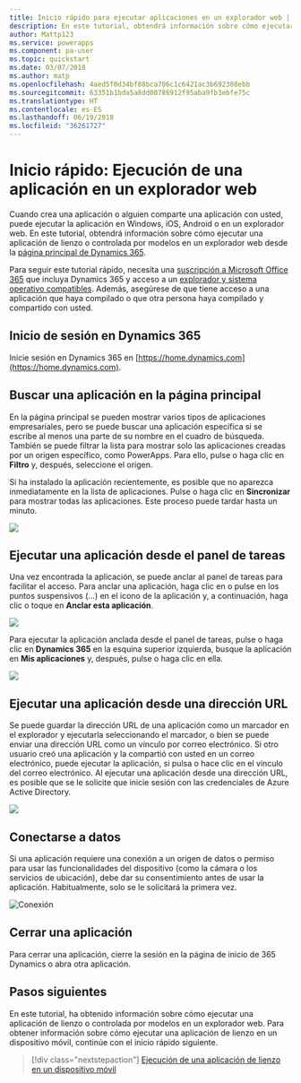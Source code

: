 ```yaml
---
title: Inicio rápido para ejecutar aplicaciones en un explorador web | Microsoft Docs
description: En este tutorial, obtendrá información sobre cómo ejecutar aplicaciones en un explorador web
author: Mattp123
ms.service: powerapps
ms.component: pa-user
ms.topic: quickstart
ms.date: 03/07/2018
ms.author: matp
ms.openlocfilehash: 4aed5f0d34bf88bca706c1c6421ac3b692308ebb
ms.sourcegitcommit: 63351b1bda5a8dd00786912f95aba9fb3ebfe75c
ms.translationtype: HT
ms.contentlocale: es-ES
ms.lasthandoff: 06/19/2018
ms.locfileid: "36261727"
---
```

# <a name="quickstart-run-an-app-in-a-web-browser"></a>Inicio rápido: Ejecución de una aplicación en un explorador web
Cuando crea una aplicación o alguien comparte una aplicación con usted, puede ejecutar la aplicación en Windows, iOS, Android o en un explorador web. En este tutorial, obtendrá información sobre cómo ejecutar una aplicación de lienzo o controlada por modelos en un explorador web desde la [página principal de Dynamics 365](https://home.dynamics.com).

Para seguir este tutorial rápido, necesita una [suscripción a Microsoft Office 365](https://signup.microsoft.com/Signup?OfferId=467eab54-127b-42d3-b046-3844b860bebf&dl=O365_BUSINESS_PREMIUM&ali=1) que incluya Dynamics 365 y acceso a un [explorador y sistema operativo compatibles](../maker/canvas-apps/limits-and-config.md). Además, asegúrese de que tiene acceso a una aplicación que haya compilado o que otra persona haya compilado y compartido con usted.

## <a name="sign-in-to-dynamics-365"></a>Inicio de sesión en Dynamics 365
Inicie sesión en Dynamics 365 en [https://home.dynamics.com](https://home.dynamics.com).

## <a name="find-an-app-on-the-home-page"></a>Buscar una aplicación en la página principal
En la página principal se pueden mostrar varios tipos de aplicaciones empresariales, pero se puede buscar una aplicación específica si se escribe al menos una parte de su nombre en el cuadro de búsqueda. También se puede filtrar la lista para mostrar solo las aplicaciones creadas por un origen específico, como PowerApps. Para ello, pulse o haga clic en **Filtro** y, después, seleccione el origen.

Si ha instalado la aplicación recientemente, es posible que no aparezca inmediatamente en la lista de aplicaciones. Pulse o haga clic en **Sincronizar** para mostrar todas las aplicaciones. Este proceso puede tardar hasta un minuto.

![](./media/run-app-browser/dynamics-365-home.png)

## <a name="run-an-app-from-the-task-pane"></a>Ejecutar una aplicación desde el panel de tareas
Una vez encontrada la aplicación, se puede anclar al panel de tareas para facilitar el acceso. Para anclar una aplicación, haga clic en o pulse en los puntos suspensivos (...) en el icono de la aplicación y, a continuación, haga clic o toque en **Anclar esta aplicación**.

![](./media/run-app-browser/homepage-pin.png)

Para ejecutar la aplicación anclada desde el panel de tareas, pulse o haga clic en **Dynamics 365** en la esquina superior izquierda, busque la aplicación en **Mis aplicaciones** y, después, pulse o haga clic en ella.

![](./media/run-app-browser/taskpane.png)

## <a name="run-an-app-from-a-url"></a>Ejecutar una aplicación desde una dirección URL
Se puede guardar la dirección URL de una aplicación como un marcador en el explorador y ejecutarla seleccionando el marcador, o bien se puede enviar una dirección URL como un vínculo por correo electrónico. Si otro usuario creó una aplicación y la compartió con usted en un correo electrónico, puede ejecutar la aplicación, si pulsa o hace clic en el vínculo del correo electrónico. Al ejecutar una aplicación desde una dirección URL, es posible que se le solicite que inicie sesión con las credenciales de Azure Active Directory.

![](./media/run-app-browser/web-login.png)

## <a name="connect-to-data"></a>Conectarse a datos
Si una aplicación requiere una conexión a un origen de datos o permiso para usar las funcionalidades del dispositivo (como la cámara o los servicios de ubicación), debe dar su consentimiento antes de usar la aplicación. Habitualmente, solo se le solicitará la primera vez.

![Conexión](./media/run-app-browser/app-connection.png)

## <a name="close-an-app"></a>Cerrar una aplicación
Para cerrar una aplicación, cierre la sesión en la página de inicio de 365 Dynamics o abra otra aplicación.

## <a name="next-steps"></a>Pasos siguientes
En este tutorial, ha obtenido información sobre cómo ejecutar una aplicación de lienzo o controlada por modelos en un explorador web. Para obtener información sobre cómo ejecutar una aplicación de lienzo en un dispositivo móvil, continúe con el inicio rápido siguiente.

> [!div class="nextstepaction"]
> [Ejecución de una aplicación de lienzo en un dispositivo móvil](run-app-client.md)
